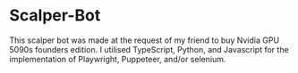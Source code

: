 # Scalper-Bot
This scalper bot was made at the request of my friend to buy Nvidia GPU 5090s founders edition. I utilised TypeScript, Python, and Javascript for the implementation of Playwright, Puppeteer, and/or selenium.
